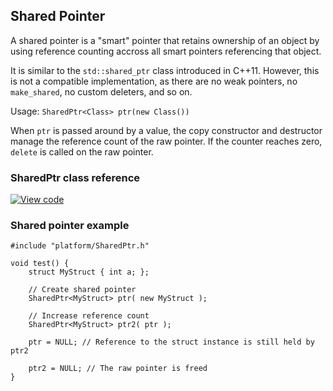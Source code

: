 ## Shared Pointer

A shared pointer is a "smart" pointer that retains ownership of an object by using reference counting accross all smart pointers referencing that object.

It is similar to the `std::shared_ptr` class introduced in C++11. However, this is not a compatible implementation, as there are no weak pointers, no `make_shared`, no custom deleters, and so on.

Usage: `SharedPtr<Class> ptr(new Class())`

When `ptr` is passed around by a value, the copy constructor and destructor manage the reference count of the raw pointer. If the counter reaches zero, `delete` is called on the raw pointer.


### SharedPtr class reference

[![View code](https://www.mbed.com/embed/?type=library)](https://os.mbed.com/docs/v5.11/mbed-os-api-doxy/classmbed_1_1_shared_ptr.html)

### Shared pointer example

```
#include "platform/SharedPtr.h"

void test() {
    struct MyStruct { int a; };

    // Create shared pointer
    SharedPtr<MyStruct> ptr( new MyStruct );

    // Increase reference count
    SharedPtr<MyStruct> ptr2( ptr );

    ptr = NULL; // Reference to the struct instance is still held by ptr2

    ptr2 = NULL; // The raw pointer is freed
}
```
